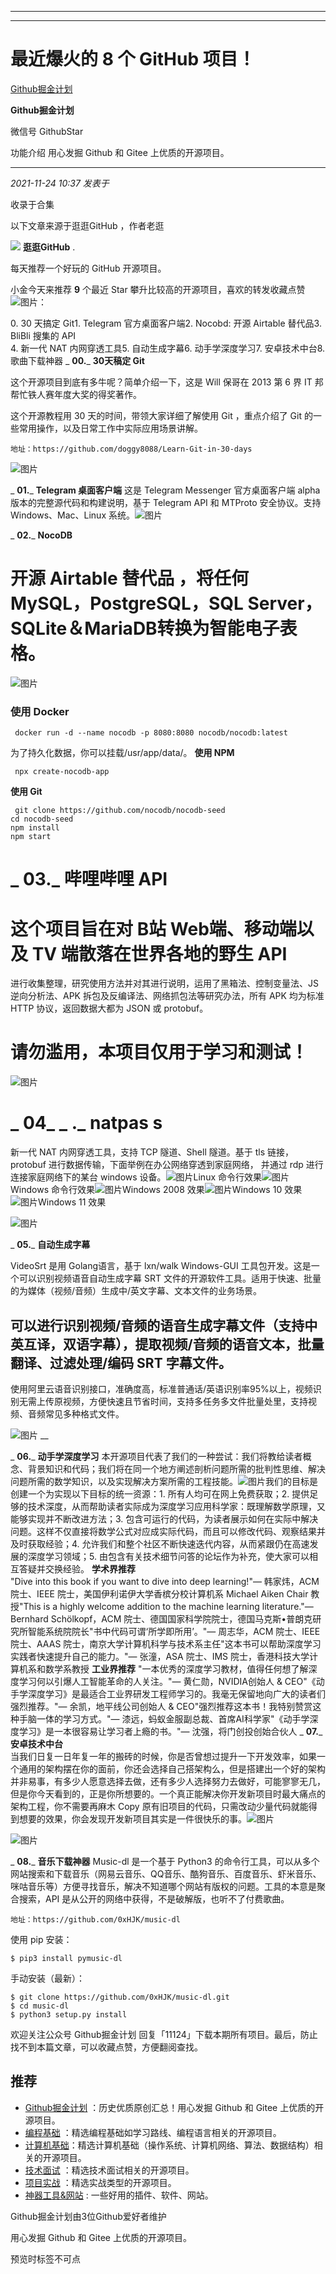 ----------------------------------------
----------------------------------------
#  最近爆火的 8 个 GitHub 项目！

[ Github掘金计划 ](javascript:void\(0\);)

**Github掘金计划** ![]()

微信号 GithubStar

功能介绍 用心发掘 Github 和 Gitee 上优质的开源项目。

____

_2021-11-24 10:37_ _发表于_

收录于合集

以下文章来源于逛逛GitHub ，作者老逛

![](images/0)
**逛逛GitHub** .

每天推荐一个好玩的 GitHub 开源项目。

小金今天来推荐 **9** 个最近 Star
攀升比较高的开源项目，喜欢的转发收藏点赞![图片](https://mmbiz.qpic.cn/mmbiz_png/ePw3ZeGRruzibicuaFADgSqVJxZiau1ZJydy8EQ46fQzD3Q4HakcFYV7mLOdTDZm4ic4gWGpgKFKFuOtib4OKvjjeUg/640?wx_fmt=png&wxfrom=5&wx_lazy=1&wx_co=1)：

0\. 30 天搞定 Git1\. Telegram 官方桌面客户端2\. Nocobd: 开源 Airtable 替代品3\. BliBli 搜集的
API  
4\. 新一代 NAT 内网穿透工具5\. 自动生成字幕6\. 动手学深度学习7\. 安卓技术中台8\. 歌曲下载神器 _ **00.**_ **30天稿定
Git**

这个开源项目到底有多牛呢？简单介绍一下，这是 Will 保哥在 2013 第 6 界 IT 邦帮忙铁人赛年度大奖的得奖著作。

这个开源教程用 30 天的时间，带领大家详细了解使用 Git ，重点介绍了 Git 的一些常用操作，以及日常工作中实际应用场景讲解。

    
    
    地址：https://github.com/doggy8088/Learn-Git-in-30-days

  

![图片](https://mmbiz.qpic.cn/mmbiz_png/ePw3ZeGRruzibicuaFADgSqVJxZiau1ZJyda5BHR74cklVLsRnDFydxTUw2wzicl8zxkHFeA5DMUIy1br0BqrCFUMw/640?wx_fmt=png)  

  
 _ **01.**_ **Telegram 桌面客户端** 这是 Telegram Messenger 官方桌面客户端 alpha
版本的完整源代码和构建说明，基于 Telegram API 和 MTProto 安全协议。支持 Windows、Mac、Linux
系统。![图片](https://mmbiz.qpic.cn/mmbiz_png/ePw3ZeGRruzibicuaFADgSqVJxZiau1ZJyd7GNMAgpLLud42OoQu0xkWEvsb9gfTRhQ47gOyucM7u1SskaSwd4cEA/640?wx_fmt=png)

 _ **02.**_ **NocoDB**

#  开源 Airtable 替代品 ，将任何MySQL，PostgreSQL，SQL Server，SQLite＆MariaDB转换为智能电子表格。

![图片](https://mmbiz.qpic.cn/mmbiz_png/ePw3ZeGRruzibicuaFADgSqVJxZiau1ZJydG2OHH2PTicJSq1WUhURCjdjG8OsWLSrDU2hwK8vCjNxOMEwKtc5DnSQ/640?wx_fmt=png)

###  **使用 Docker**

    
    
     docker run -d --name nocodb -p 8080:8080 nocodb/nocodb:latest

为了持久化数据，你可以挂载/usr/app/data/。 **使用 NPM**

    
    
     npx create-nocodb-app

 **使用 Git**

    
    
     git clone https://github.com/nocodb/nocodb-seed  
    cd nocodb-seed  
    npm install  
    npm start

#  _ **03.**_ **哔哩哔哩 API**

#  这个项目旨在对 B站 Web端、移动端以及 TV 端散落在世界各地的野生 API
进行收集整理，研究使用方法并对其进行说明，运用了黑箱法、控制变量法、JS 逆向分析法、APK 拆包及反编译法、网络抓包法等研究办法，所有 APK 均为标准
HTTP 协议，返回数据大都为 JSON 或 protobuf。

#  **请勿滥用，本项目仅用于学习和测试！**

![图片](https://mmbiz.qpic.cn/mmbiz_png/ePw3ZeGRruzibicuaFADgSqVJxZiau1ZJydwqcWpCBPG7ic1O4brclPg7a1t9HUWQpYhQspzp6eUXv5uYibynCzJcqA/640?wx_fmt=png)

#  _ **04**_ _ **.**_ **natpas** **s**

新一代 NAT 内网穿透工具，支持 TCP 隧道、Shell 隧道。基于 tls 链接，protobuf 进行数据传输，下面举例在办公网络穿透到家庭网络，
并通过 rdp 进行连接家庭网络下的某台 windows
设备。![图片](https://mmbiz.qpic.cn/mmbiz_jpg/ePw3ZeGRruzibicuaFADgSqVJxZiau1ZJydUZfKnGdCtZmZ6ibh3L965ujxibpLyPOWo9iaQ0XUCXaHIcqotDTVu72fA/640?wx_fmt=jpeg)Linux
命令行效果![图片](https://mmbiz.qpic.cn/mmbiz_png/ePw3ZeGRruzibicuaFADgSqVJxZiau1ZJydnbuedlztsIPQuOsReFHd4qtm9WicEAeJiaskS6TIaEeFHcphLRD1WmQg/640?wx_fmt=png)Windows
命令行效果![图片](https://mmbiz.qpic.cn/mmbiz_png/ePw3ZeGRruzibicuaFADgSqVJxZiau1ZJydibicAeia5cxcz6LAkMxUAltlanCDANtLjyiaEl1nfJl7IE4pJEeCibjCjVA/640?wx_fmt=png)Windows
2008
效果![图片](https://mmbiz.qpic.cn/mmbiz_png/ePw3ZeGRruzibicuaFADgSqVJxZiau1ZJydRog3iaibHphnyaN6NgzbAKQvQlU2FXf2UTeC4nUfxlOQ560eRwRBtdrA/640?wx_fmt=png)Windows
10
效果![图片](https://mmbiz.qpic.cn/mmbiz_png/ePw3ZeGRruzibicuaFADgSqVJxZiau1ZJydjW9Rc1g6t49DEOicqTIw5fZg4SQd4q12ksvsQu6a3vwxT8bQKEH5yjQ/640?wx_fmt=png)Windows
11 效果

![图片](https://mmbiz.qpic.cn/mmbiz_png/ePw3ZeGRruzibicuaFADgSqVJxZiau1ZJydF5iaWpOWXe4QEDYqBvfbUzrFYss3iaPNT0I6vO8P5BicnhOm6AfmK14Ow/640?wx_fmt=png)

 _ **05.**_ **自动生成字幕**  

VideoSrt 是用 Golang语言，基于 lxn/walk Windows-GUI 工具包开发。这是一个可以识别视频语音自动生成字幕 SRT
文件的开源软件工具。适用于快速、批量的为媒体（视频/音频）生成中/英文字幕、文本文件的业务场景。

## 可以进行识别视频/音频的语音生成字幕文件（支持中英互译，双语字幕），提取视频/音频的语音文本，批量翻译、过滤处理/编码 SRT 字幕文件。

使用阿里云语音识别接口，准确度高，标准普通话/英语识别率95%以上，视频识别无需上传原视频，方便快速且节省时间，支持多任务多文件批量处里，支持视频、音频常见多种格式文件。

![图片](https://mmbiz.qpic.cn/mmbiz_png/ePw3ZeGRruzibicuaFADgSqVJxZiau1ZJydmzxupWf1sf5ymBh4yK1mzJP8I6HKahtGAkMYO9uVB24icBI6l9iaJkNg/640?wx_fmt=png)
__

 _ **06.**_ **动手学深度学习**
本开源项目代表了我们的一种尝试：我们将教给读者概念、背景知识和代码；我们将在同一个地方阐述剖析问题所需的批判性思维、解决问题所需的数学知识，以及实现解决方案所需的工程技能。![图片](https://mmbiz.qpic.cn/mmbiz_png/ePw3ZeGRruzibicuaFADgSqVJxZiau1ZJyd29ms2lbxjd9TmGOWhOV23yqRUdnXW7iaaGiarLhNdiciaddVKY7llmyveA/640?wx_fmt=png)我们的目标是创建一个为实现以下目标的统一资源：1\.
所有人均可在网上免费获取；2\. 提供足够的技术深度，从而帮助读者实际成为深度学习应用科学家：既理解数学原理，又能够实现并不断改进方法；3\.
包含可运行的代码，为读者展示如何在实际中解决问题。这样不仅直接将数学公式对应成实际代码，而且可以修改代码、观察结果并及时获取经验；4\.
允许我们和整个社区不断快速迭代内容，从而紧跟仍在高速发展的深度学习领域；5\. 由包含有关技术细节问答的论坛作为补充，使大家可以相互答疑并交换经验。
**学术界推荐**  
"Dive into this book if you want to dive into deep learning!"— 韩家炜，ACM 院士、IEEE
院士，美国伊利诺伊大学香槟分校计算机系 Michael Aiken Chair 教授"This is a highly welcome addition
to the machine learning literature."— Bernhard Schölkopf，ACM
院士、德国国家科学院院士，德国马克斯•普朗克研究所智能系统院院长"书中代码可谓‘所学即所用’。"— 周志华，ACM 院士、IEEE 院士、AAAS
院士，南京大学计算机科学与技术系主任"这本书可以帮助深度学习实践者快速提升自己的能力。"— 张潼，ASA 院士、IMS
院士，香港科技大学计算机系和数学系教授 **工业界推荐** "一本优秀的深度学习教材，值得任何想了解深度学习何以引爆人工智能革命的人关注。"—
黄仁勋，NVIDIA创始人 & CEO"《动手学深度学习》是最适合工业界研发工程师学习的。我毫无保留地向广大的读者们强烈推荐。"— 余凯，地平线公司创始人
& CEO"强烈推荐这本书！我特别赞赏这种手脑一体的学习方式。"—
漆远，蚂蚁金服副总裁、首席AI科学家"《动手学深度学习》是一本很容易让学习者上瘾的书。"— 沈强，将门创投创始合伙人 _ **07.**_
**安卓技术中台**  
当我们日复一日年复一年的搬砖的时候，你是否曾想过提升一下开发效率，如果一个通用的架构摆在你的面前，你还会选择自己搭架构么，但是搭建出一个好的架构并非易事，有多少人愿意选择去做，还有多少人选择努力去做好，可能寥寥无几，但是你今天看到的，正是你所想要的。一个真正能解决你开发新项目时最大痛点的架构工程，你不需要再麻木
Copy
原有旧项目的代码，只需改动少量代码就能得到想要的效果，你会发现开发新项目其实是一件很快乐的事。![图片](https://mmbiz.qpic.cn/mmbiz_png/ePw3ZeGRruzibicuaFADgSqVJxZiau1ZJydkGwY6k8lFbVKgjbd3JZDTUexbqeleOxJnLvlTFTueeOVY4kRm3fBxQ/640?wx_fmt=png)

![图片](https://mmbiz.qpic.cn/mmbiz_png/ePw3ZeGRruzibicuaFADgSqVJxZiau1ZJyduMcf5cyXNKcpXqQMXaK0QGCia8sZptpbGZqLJWpzQkqpaVOZCjhuImw/640?wx_fmt=png)

 _ **08.**_ **音乐下载神器** Music-dl 是一个基于 Python3
的命令行工具，可以从多个网站搜索和下载音乐（网易云音乐、QQ音乐、酷狗音乐、百度音乐、虾米音乐、咪咕音乐等）方便寻找音乐，解决不知道哪个网站有版权的问题。工具的本意是聚合搜索，API
是从公开的网络中获得，不是破解版，也听不了付费歌曲。

    
    
    地址：https://github.com/0xHJK/music-dl

  

使用 pip 安装：  

    
    
    $ pip3 install pymusic-dl

手动安装（最新）：

    
    
    $ git clone https://github.com/0xHJK/music-dl.git  
    $ cd music-dl  
    $ python3 setup.py install

欢迎关注公众号 Github掘金计划 回复「11124」下载本期所有项目。最后，防止找不到本篇文章，可以收藏点赞，方便翻阅查找。

## 推荐

  * [Github掘金计划](https://mp.weixin.qq.com/mp/appmsgalbum?__biz=MzIwNDgzMzI3Mg==&action=getalbum&album_id=1571213952619954180#wechat_redirect) ：历史优质原创汇总！用心发掘 Github 和 Gitee 上优质的开源项目。
  * [编程基础](https://mp.weixin.qq.com/mp/appmsgalbum?action=getalbum&album_id=1632585323454971905&__biz=MzIwNDgzMzI3Mg==#wechat_redirect) ：精选编程基础如学习路线、编程语言相关的开源项目。
  * [计算机基础](https://mp.weixin.qq.com/mp/appmsgalbum?action=getalbum&album_id=1635325633234780161&__biz=MzIwNDgzMzI3Mg==#wechat_redirect)：精选计算机基础（操作系统、计算机网络、算法、数据结构）相关的开源项目。
  * [技术面试](https://mp.weixin.qq.com/mp/appmsgalbum?action=getalbum&album_id=1632589980491366403&__biz=MzIwNDgzMzI3Mg==#wechat_redirect) ：精选技术面试相关的开源项目。
  * [项目实战](https://mp.weixin.qq.com/mp/appmsgalbum?action=getalbum&album_id=1632590550748938241&__biz=MzIwNDgzMzI3Mg==#wechat_redirect) ：精选实战类型的开源项目。
  * [神器工具&网站](https://mp.weixin.qq.com/mp/appmsgalbum?__biz=MzIwNDgzMzI3Mg==&action=getalbum&album_id=1692140336665378820#wechat_redirect) : 一些好用的插件、软件、网站。

Github掘金计划由3位Github爱好者维护  

用心发掘 Github 和 Gitee 上优质的开源项目。

预览时标签不可点

